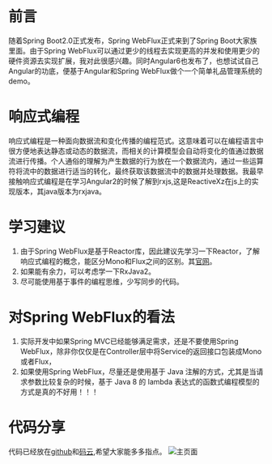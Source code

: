 # 前言
随着Spring Boot2.0正式发布，Spring WebFlux正式来到了Spring Boot大家族里面。由于Spring WebFlux可以通过更少的线程去实现更高的并发和使用更少的硬件资源去实现扩展，我对此很感兴趣。同时Angular6也发布了，也想试试自己Angular的功底，便基于Angular和Spring WebFlux做个一个简单礼品管理系统的demo。

# 响应式编程
响应式编程是一种面向数据流和变化传播的编程范式。这意味着可以在编程语言中很方便地表达静态或动态的数据流，而相关的计算模型会自动将变化的值通过数据流进行传播。个人通俗的理解为产生数据的行为放在一个数据流内，通过一些运算符将流中的数据进行适当的转化，最终获取该数据流中的数据并处理数据。我最早接触响应式编程是在学习Angular2的时候了解到rxjs,这是ReactiveXz在js上的实现版本，其java版本为rxjava。

# 学习建议
1. 由于Spring WebFlux是基于Reactor库，因此建议先学习一下Reactor，了解响应式编程的概念，能区分Mono和Flux之间的区别。其[官网](http://projectreactor.io/)。
2. 如果能有余力，可以考虑学一下RxJava2。
3. 尽可能使用基于事件的编程思维，少写同步的代码。

# 对Spring WebFlux的看法
1. 实际开发中如果Spring MVC已经能够满足需求，还是不要使用Spring WebFlux，除非你仅仅是在Controller层中将Service的返回接口包装成Mono或者Flux，
2. 如果使用Spring WebFlux，尽量还是使用基于 Java 注解的方式，尤其是当请求参数比较复杂的时候，基于 Java 8 的 lambda 表达式的函数式编程模型的方式是真的不好用！！！

# 代码分享
代码已经放在[github](https://github.com/damingerdai/inventory)和[码云](https://gitee.com/damingerdai/inventory),希望大家能多多指点。
![主页面](https://raw.githubusercontent.com/damingerdai/inventory/master/screenshots/home.PNG)


